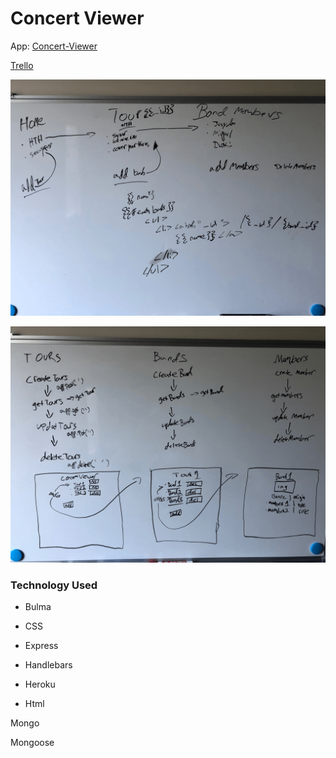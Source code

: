 
# Concert Viewer





App: [Concert-Viewer](https://concert-viewer.herokuapp.com/)

[Trello](https://trello.com/b/U7GwgOkF/concert-viewer)

![whiteboarding](IMG-0503.png)


![wireframe](IMG-0504.png)


### Technology Used


* Bulma


* CSS


* Express


* Handlebars


- Heroku


- Html


Mongo


Mongoose




